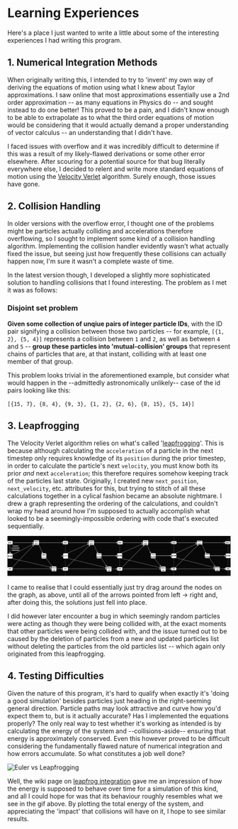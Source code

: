 # Learning Experiences

Here's a place I just wanted to write a little about some of the interesting experiences I had writing this program.

## 1. Numerical Integration Methods
When originally writing this, I intended to try to 'invent' my own way of deriving the equations of motion using what I knew about Taylor approximations. I saw online that most approximations essentially use a 2nd order approximation -- as many equations in Physics do -- and sought instead to do one better! This proved to be a pain, and I didn't know enough to be able to extrapolate as to what the third order equations of motion would be considering that it would actually demand a proper understanding of vector calculus -- an understanding that I didn't have.

I faced issues with overflow and it was incredibly difficult to determine if this was a result of my likely-flawed derivations or some other error elsewhere. After scouring for a potential source for that bug literally everywhere else, I decided to relent and write more standard equations of motion using the [Velocity Verlet](https://en.wikipedia.org/wiki/Verlet_integration#Velocity_Verlet) algorithm. Surely enough, those issues have gone.

## 2. Collision Handling
In older versions with the overflow error, I thought one of the problems might be particles actually colliding and accelerations therefore overflowing, so I sought to implement some kind of a collision handling algorithm. Implementing the collision handler evidently wasn't what actually fixed the issue, but seeing just how frequently these collisions can actually happen now, I'm sure it wasn't a complete waste of time.

In the latest version though, I developed a slightly more sophisticated solution to handling collisions that I found interesting. The problem as I met it was as follows:

### Disjoint set problem
**Given some collection of unqiue pairs of integer particle IDs**, with the ID pair signifying a collision between those two particles -- for example, `[{1, 2}, {5, 4}]` represents a collision between `1` and `2`, as well as between `4` and `5` -- **group these particles into 'mutual-collision' groups** that represent chains of particles that are, at that instant, colliding with at least one member of that group.

This problem looks trivial in the aforementioned example, but consider what would happen in the --admittedly astronomically unlikely-- case of the id pairs looking like this:

```
[{15, 7}, {8, 4}, {9, 3}, {1, 2}, {2, 6}, {8, 15}, {5, 14}]
```

## 3. Leapfrogging
The Velocity Verlet algorithm relies on what's called '[leapfrogging](https://en.wikipedia.org/wiki/Leapfrog_integration)'. This is because although calculating the `acceleration` of a particle in the next timestep only requires knowledge of its `position` during the prior timestep, in order to calculate the particle's next `velocity`, you must know both its prior *and* next `acceleration`; this therefore requires somehow keeping track of the particles last state. Originally, I created new `next_position`, `next_velocity`, etc. attributes for this, but trying to stitch of all these calculations together in a cylical fashion became an absolute nightmare. I drew a graph representing the ordering of the calculations, and couldn't wrap my head around how I'm supposed to actually accomplish what looked to be a seemingly-impossible ordering with code that's executed sequentially.

![Motion Calculation Graph](/docs/motion_calculations.drawio.png)

I came to realise that I could essentially just try drag around the nodes on the graph, as above, until all of the arrows pointed from left → right and, after doing this, the solutions just fell into place.

I did however later encounter a bug in which seemingly random particles were acting as though they were being collided with, at the exact moments that other particles were being collided with, and the issue turned out to be caused by the deletion of particles from a new and updated particles list without deleting the particles from the old particles list -- which again only originated from this leapfrogging.

## 4. Testing Difficulties
Given the nature of this program, it's hard to qualify when exactly it's 'doing a good simulation' besides particles just heading in the right-seeming general direction. Particle paths may look attractive and curve how you'd expect them to, but is it actually accurate? Has I implemented the equations properly? The only real way to test whether it's working as intended is by calculating the energy of the system and --collisions-aside-- ensuring that energy is approximately conserved. Even this however proved to be difficult considering the fundamentally flawed nature of numerical integration and how errors accumulate. So what constitutes a job well done?

![Euler vs Leapfrogging](https://upload.wikimedia.org/wikipedia/commons/a/ac/Euler_leapfrog_comparison.gif)

Well, the wiki page on [leapfrog integration](https://en.wikipedia.org/wiki/Leapfrog_integration) gave me an impression of how the energy is supposed to behave over time for a simulation of this kind, and all I could hope for was that its behaviour roughly resembles what we see in the gif above. By plotting the total energy of the system, and appreciating the 'impact' that collisions will have on it, I hope to see similar results.